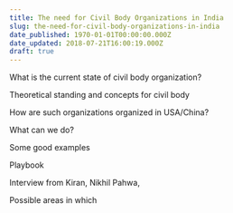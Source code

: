 ```yaml
---
title: The need for Civil Body Organizations in India
slug: the-need-for-civil-body-organizations-in-india
date_published: 1970-01-01T00:00:00.000Z
date_updated: 2018-07-21T16:00:19.000Z
draft: true
---
```


What is the current state of civil body organization?

Theoretical standing and concepts for civil body

How are such organizations organized in USA/China?

What can we do?

Some good examples

Playbook

Interview from Kiran, Nikhil Pahwa,

Possible areas in which
